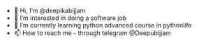 - 👋 Hi, I’m @deepikabijjam
- 👀 I’m interested in doing a software job
- 🌱 I’m currently learning python advanced course in pythonlife
- 📫 How to reach me - through telegram @Deepubijjam

<!---
deepikabijjam/deepikabijjam is a ✨ special ✨ repository because its `README.md` (this file) appears on your GitHub profile.
You can click the Preview link to take a look at your changes.
--->
